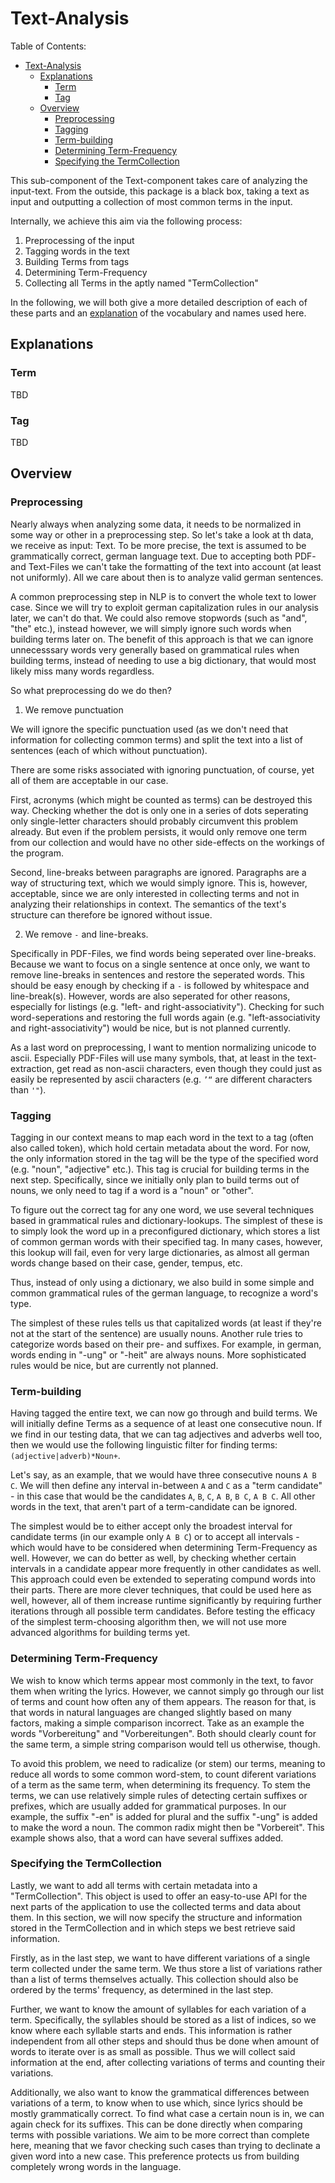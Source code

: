 <!--
  * @author Val Richter
  * TODO: The description below is outdated (though roughly still correct)
 -->

# Text-Analysis

Table of Contents:

- [Text-Analysis](#text-analysis)
	- [Explanations](#explanations)
		- [Term](#term)
		- [Tag](#tag)
	- [Overview](#overview)
		- [Preprocessing](#preprocessing)
		- [Tagging](#tagging)
		- [Term-building](#term-building)
		- [Determining Term-Frequency](#determining-term-frequency)
		- [Specifying the TermCollection](#specifying-the-termcollection)

This sub-component of the Text-component takes care of analyzing the input-text. From the outside, this package is a black box, taking a text as input and outputting a collection of most common terms in the input.

Internally, we achieve this aim via the following process:

1. Preprocessing of the input
2. Tagging words in the text
3. Building Terms from tags
4. Determining Term-Frequency
5. Collecting all Terms in the aptly named "TermCollection"

In the following, we will both give a more detailed description of each of these parts and an [explanation](#explanations) of the vocabulary and names used here.

## Explanations

### Term

TBD

### Tag

TBD

## Overview

### Preprocessing

Nearly always when analyzing some data, it needs to be normalized in some way or other in a preprocessing step. So let's take a look at th data, we receive as input: Text. To be more precise, the text is assumed to be grammatically correct, german language text. Due to accepting both PDF- and Text-Files we can't take the formatting of the text into account (at least not uniformly). All we care about then is to analyze valid german sentences.

A common preprocessing step in NLP is to convert the whole text to lower case. Since we will try to exploit german capitalization rules in our analysis later, we can't do that. We could also remove stopwords (such as "and", "the" etc.), instead however, we will simply ignore such words when building terms later on. The benefit of this approach is that we can ignore unnecesssary words very generally based on grammatical rules when building terms, instead of needing to use a big dictionary, that would most likely miss many words regardless.

So what preprocessing do we do then?

1. We remove punctuation

We will ignore the specific punctuation used (as we don't need that information for collecting common terms) and split the text into a list of sentences (each of which without punctuation).

There are some risks associated with ignoring punctuation, of course, yet all of them are acceptable in our case.

First, acronyms (which might be counted as terms) can be destroyed this way. Checking whether the dot is only one in a series of dots seperating only single-letter characters should probably circumvent this problem already. But even if the problem persists, it would only remove one term from our collection and would have no other side-effects on the workings of the program.

Second, line-breaks between paragraphs are ignored. Paragraphs are a way of structuring text, which we would simply ignore. This is, however, acceptable, since we are only interested in collecting terms and not in analyzing their relationships in context. The semantics of the text's structure can therefore be ignored without issue.

2. We remove `-` and line-breaks.

Specifically in PDF-Files, we find words being seperated over line-breaks. Because we want to focus on a single sentence at once only, we want to remove line-breaks in sentences and restore the seperated words. This should be easy enough by checking if a `-` is followed by whitespace and line-break(s). However, words are also seperated for other reasons, especially for listings (e.g. "left- and right-associativity"). Checking for such word-seperations and restoring the full words again (e.g. "left-associativity and right-associativity") would be nice, but is not planned currently.

As a last word on preprocessing, I want to mention normalizing unicode to ascii. Especially PDF-Files will use many symbols, that, at least in the text-extraction, get read as non-ascii characters, even though they could just as easily be represented by ascii characters (e.g. `’“` are different characters than `'"`).

### Tagging

Tagging in our context means to map each word in the text to a tag (often also called token), which hold certain metadata about the word. For now, the only information stored in the tag will be the type of the specified word (e.g. "noun", "adjective" etc.). This tag is crucial for building terms in the next step. Specifically, since we initially only plan to build terms out of nouns, we only need to tag if a word is a "noun" or "other".

To figure out the correct tag for any one word, we use several techniques based in grammatical rules and dictionary-lookups. The simplest of these is to simply look the word up in a preconfigured dictionary, which stores a list of common german words with their specified tag. In many cases, however, this lookup will fail, even for very large dictionaries, as almost all german words change based on their case, gender, tempus, etc.

Thus, instead of only using a dictionary, we also build in some simple and common grammatical rules of the german language, to recognize a word's type.

The simplest of these rules tells us that capitalized words (at least if they're not at the start of the sentence) are usually nouns. Another rule tries to categorize words based on their pre- and suffixes. For example, in german, words ending in "-ung" or "-heit" are always nouns. More sophisticated rules would be nice, but are currently not planned.

### Term-building

Having tagged the entire text, we can now go through and build terms. We will initially define Terms as a sequence of at least one consecutive noun. If we find in our testing data, that we can tag adjectives and adverbs well too, then we would use the following linguistic filter for finding terms: `(adjective|adverb)*Noun+`.

Let's say, as an example, that we would have three consecutive nouns `A B C`. We will then define any interval in-between `A` and `C` as a "term candidate" - in this case that would be the candidates `A`, `B`, `C`, `A B`, `B C`, `A B C`. All other words in the text, that aren't part of a term-candidate can be ignored.

The simplest would be to either accept only the broadest interval for candidate terms (in our example only `A B C`) or to accept all intervals - which would have to be considered when determining Term-Frequency as well. However, we can do better as well, by checking whether certain intervals in a candidate appear more frequently in other candidates as well. This approach could even be extended to seperating compund words into their parts. There are more clever techniques, that could be used here as well, however, all of them increase runtime significantly by requiring further iterations through all possible term candidates. Before testing the efficacy of the simplest term-choosing algorithm then, we will not use more advanced algorithms for building terms yet.

### Determining Term-Frequency

We wish to know which terms appear most commonly in the text, to favor them when writing the lyrics. However, we cannot simply go through our list of terms and count how often any of them appears. The reason for that, is that words in natural languages are changed slightly based on many factors, making a simple comparison incorrect. Take as an example the words "Vorbereitung" and "Vorbereitungen". Both should clearly count for the same term, a simple string comparison would tell us otherwise, though.

To avoid this problem, we need to radicalize (or stem) our terms, meaning to reduce all words to some common word-stem, to count diferent variations of a term as the same term, when determining its frequency. To stem the terms, we can use relatively simple rules of detecting certain suffixes or prefixes, which are usually added for grammatical purposes. In our example, the suffix "-en" is added for plural and the suffix "-ung" is added to make the word a noun. The common radix might then be "Vorbereit". This example shows also, that a word can have several suffixes added.

### Specifying the TermCollection

Lastly, we want to add all terms with certain metadata into a "TermCollection". This object is used to offer an easy-to-use API for the next parts of the application to use the collected terms and data about them. In this section, we will now specify the structure and information stored in the TermCollection and in which steps we best retrieve said information.

Firstly, as in the last step, we want to have different variations of a single term collected under the same term. We thus store a list of variations rather than a list of terms themselves actually. This collection should also be ordered by the terms' frequency, as determined in the last step.

Further, we want to know the amount of syllables for each variation of a term. Specifically, the syllables should be stored as a list of indices, so we know where each syllable starts and ends. This information is rather independent from all other steps and should thus be done when amount of words to iterate over is as small as possible. Thus we will collect said information at the end, after collecting variations of terms and counting their variations.

Additionally, we also want to know the grammatical differences between variations of a term, to know when to use which, since lyrics should be mostly grammatically correct. To find what case a certain noun is in, we can again check for its suffixes. This can be done directly when comparing terms with possible variations. We aim to be more correct than complete here, meaning that we favor checking such cases than trying to declinate a given word into a new case. This preference protects us from building completely wrong words in the language.
